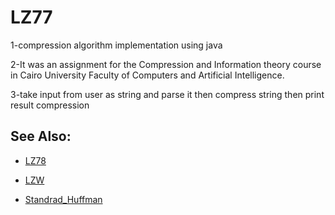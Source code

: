 # LZ77
1-compression algorithm implementation using java

2-It was an assignment for the Compression and Information theory course in Cairo University Faculty of Computers and Artificial Intelligence.

3-take input from user as string and parse it then compress string then print result compression

## See Also:

* [LZ78](https://github.com/MarwanaMostafa/Lz78)

* [LZW](https://github.com/MarwanaMostafa/LZW)

* [Standrad_Huffman](https://github.com/MarwanaMostafa/Standrad_Huffman)
